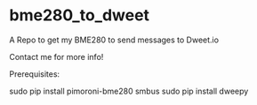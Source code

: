 # bme280_to_dweet
A Repo to get my BME280 to send messages to Dweet.io

Contact me for more info!

Prerequisites:

sudo pip install pimoroni-bme280 smbus
sudo pip install dweepy
